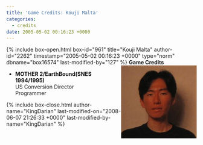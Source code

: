 ```yaml
---
title: 'Game Credits: Kouji Malta'
categories:
  - credits
date: 2005-05-02 00:16:23 +0000
---
```

{% include box-open.html box-id="961" title="Kouji Malta" author-id="2262" timestamp="2005-05-02 00:16:23 +0000" type="norm" dbname="box16574" last-modified-by="127" %}
<img src="koujimalta.JPG" align="right" />
<b>Game Credits</b>
<UL>
<LI><b>MOTHER 2/EarthBound(SNES 1994/1995)</b><BR />
US Conversion Director<BR />
Programmer</LI>
</UL>
{% include box-close.html author-name="KingDarian" last-modified-on="2008-06-07 21:26:33 +0000" last-modified-by-name="KingDarian" %}
